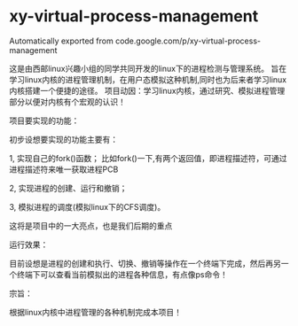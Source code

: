 # xy-virtual-process-management
Automatically exported from code.google.com/p/xy-virtual-process-management

这是由西邮linux兴趣小组的同学共同开发的linux下的进程检测与管理系统。
旨在学习linux内核的进程管理机制，在用户态模拟这种机制,同时也为后来者学习linux内核搭建一个便捷的途径。
项目动因：学习linux内核，通过研究、模拟进程管理部分以便对内核有个宏观的认识！

项目要实现的功能：

初步设想要实现的功能主要有：

1, 实现自己的fork()函数；
比如fork()一下,有两个返回值，即进程描述符，可通过进程描述符来唯一获取进程PCB

2, 实现进程的创建、运行和撤销；

3, 模拟进程的调度(模拟linux下的CFS调度)。

这将是项目中的一大亮点，也是我们后期的重点

运行效果：

目前设想是进程的创建和执行、切换、撤销等操作在一个终端下完成，然后再另一个终端下可以查看当前模拟出的进程各种信息，有点像ps命令！

宗旨：

根据linux内核中进程管理的各种机制完成本项目！
